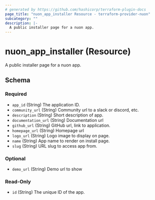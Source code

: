 ```yaml
---
# generated by https://github.com/hashicorp/terraform-plugin-docs
page_title: "nuon_app_installer Resource - terraform-provider-nuon"
subcategory: ""
description: |-
  A public installer page for a nuon app.
---
```


# nuon_app_installer (Resource)

A public installer page for a nuon app.



<!-- schema generated by tfplugindocs -->
## Schema

### Required

- `app_id` (String) The application ID.
- `community_url` (String) Community url to a slack or discord, etc.
- `description` (String) Short description of app.
- `documentation_url` (String) Documentation url
- `github_url` (String) GitHub url, link to application.
- `homepage_url` (String) Homepage url
- `logo_url` (String) Logo image to display on page.
- `name` (String) App name to render on install page.
- `slug` (String) URL slug to access app from.

### Optional

- `demo_url` (String) Demo url to show

### Read-Only

- `id` (String) The unique ID of the app.
